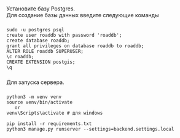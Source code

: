 ###
Установите базу Postgres.   
Для создание базы данных введите следующие команды
###
    sudo -u postgres psql
    create user roaddb with password 'roaddb';
    create database roaddb;
    grant all privileges on database roaddb to roaddb;
    ALTER ROLE roaddb SUPERUSER;
    \c roaddb;
    CREATE EXTENSION postgis;
    \q

###
Для запуска сервера.
###
    python3 -m venv venv
    source venv/bin/activate 
       or
    venv\Scripts\activate # для windows

    pip install -r requirements.txt
    python3 manage.py runserver --settings=backend.settings.local